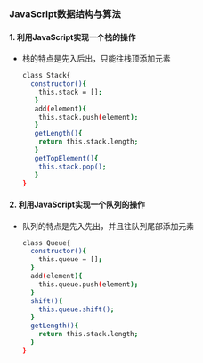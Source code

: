 ### JavaScript数据结构与算法
#### 1. 利用JavaScript实现一个栈的操作
  - 栈的特点是先入后出，只能往栈顶添加元素
  
    ```bash
    class Stack{
      constructor(){
        this.stack = [];
       }
       add(element){
        this.stack.push(element);
       }
       getLength(){
        return this.stack.length;
       }
       getTopElement(){
        this.stack.pop();
       }
    }
    ```
#### 2. 利用JavaScript实现一个队列的操作
  - 队列的特点是先入先出，并且往队列尾部添加元素
  
    ```bash
    class Queue{
      constructor(){
        this.queue = [];
      }
      add(element){
        this.queue.push(element);
      }
      shift(){
        this.queue.shift();
      }
      getLength(){
        return this.stack.length;
      }
    }
    ```
